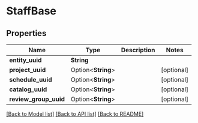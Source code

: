# StaffBase

## Properties

Name | Type | Description | Notes
------------ | ------------- | ------------- | -------------
**entity_uuid** | **String** |  | 
**project_uuid** | Option<**String**> |  | [optional]
**schedule_uuid** | Option<**String**> |  | [optional]
**catalog_uuid** | Option<**String**> |  | [optional]
**review_group_uuid** | Option<**String**> |  | [optional]

[[Back to Model list]](../README.md#documentation-for-models) [[Back to API list]](../README.md#documentation-for-api-endpoints) [[Back to README]](../README.md)


